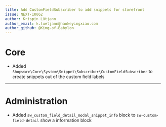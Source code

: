 ```yaml
---
title: Add CustomFieldSubscriber to add snippets for storefront
issue: NEXT-10062
author: Krispin Lütjann
author_email: k.luetjann@haokeyingxiao.com
author_github: @King-of-Babylon
---
```

# Core
* Added `Shopware\Core\System\Snippet\Subscriber\CustomFieldSubscriber` to create snippets out of the custom field labels
___
# Administration
* Added `sw_custom_field_detail_modal_snippet_info` block to `sw-custom-field-detail` show a information block
